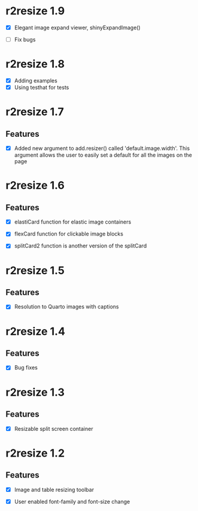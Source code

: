 # r2resize 1.9

 - [x] Elegant image expand viewer, shinyExpandImage()
 - [ ] Fix bugs


# r2resize 1.8

 - [x] Adding examples
 - [x] Using testhat for tests

# r2resize 1.7

## Features
 
 - [x] Added new argument to add.resizer() called 'default.image.width'. This argument allows the user to easily set a default for all the images on the page


# r2resize 1.6

## Features

  - [x] elastiCard function for elastic image containers
  
  - [x] flexCard function for clickable image blocks
  
  - [x] splitCard2 function is another version of the splitCard
  
# r2resize 1.5

## Features

  - [X] Resolution to Quarto images with captions
  
# r2resize 1.4

## Features

  - [x] Bug fixes
  
# r2resize 1.3

## Features

  - [x] Resizable split screen container

# r2resize 1.2

## Features

  - [x] Image and table resizing toolbar
  
  - [x] User enabled font-family and font-size change
